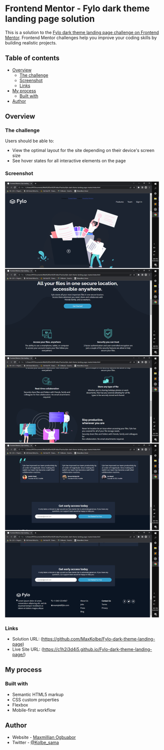 # Frontend Mentor - Fylo dark theme landing page solution

This is a solution to the [Fylo dark theme landing page challenge on Frontend Mentor](https://www.frontendmentor.io/challenges/fylo-dark-theme-landing-page-5ca5f2d21e82137ec91a50fd). Frontend Mentor challenges help you improve your coding skills by building realistic projects. 

## Table of contents

- [Overview](#overview)
  - [The challenge](#the-challenge)
  - [Screenshot](#screenshot)
  - [Links](#links)
- [My process](#my-process)
  - [Built with](#built-with)
- [Author](#author)

## Overview

### The challenge

Users should be able to:

- View the optimal layout for the site depending on their device's screen size
- See hover states for all interactive elements on the page

### Screenshot

![](./images/Screenshot1.png)
![](./images/Screenshot2.png)
![](./images/Screenshot3.png)
![](./images/Screenshot4.png)
![](./images/Screenshot5.png)


### Links

- Solution URL: (https://github.com/MaxKolbe/Fylo-dark-theme-landing-page)
- Live Site URL: (https://c1h2i3d4i5.github.io/Fylo-dark-theme-landing-page/)

## My process

### Built with

- Semantic HTML5 markup
- CSS custom properties
- Flexbox
- Mobile-first workflow

## Author

- Website - [Maxmillian Ogbuabor](https://max-kolbe.maximilianogbua.repl.co/)
- Twitter - [@Kolbe_sama](https://twitter.com/Kolbe_sama)



